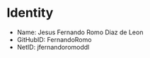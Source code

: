 # Identity

* Name: Jesus Fernando Romo Diaz de Leon
* GitHubID: FernandoRomo
* NetID: jfernandoromoddl
